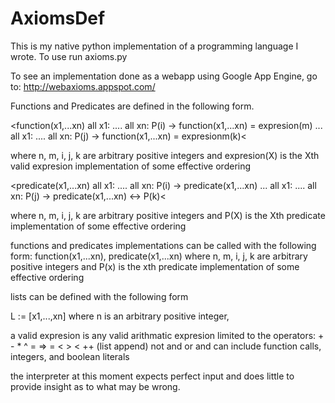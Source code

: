 AxiomsDef
=========



This is my native python implementation of a programming language I wrote. To use run axioms.py

To see an implementation done as a webapp using Google App Engine, go to:
http://webaxioms.appspot.com/ 

Functions and Predicates are defined in the following form.

<function(x1,...xn) 
all x1: .... all xn: P(i) -> function(x1,...xn) = expresion(m) 
... 
all x1: .... all xn: P(j) -> function(x1,...xn) = expresionm(k)< 

where n, m, i, j, k are arbitrary positive integers and expresion(X) is the Xth valid expresion implementation of some effective ordering 


<predicate(x1,...xn) 
all x1: .... all xn: P(i) -> predicate(x1,...xn) 
... 
all x1: .... all xn: P(j) -> predicate(x1,...xn) <-> P(k)< 

where n, m, i, j, k are arbitrary positive integers and P(X) is the Xth predicate implementation of some effective ordering 


functions and predicates implementations can be called with the following form: function(x1,...xn), predicate(x1,...xn) 
where n, m, i, j, k are arbitrary positive integers and P(x) is the xth predicate implementation of some effective ordering 

lists can be defined with the following form

L := [x1,...,xn] where n is an arbitrary positive integer, 

a valid expresion is any valid arithmatic expresion limited to the operators: + - * ^ = => = < > < ++ (list append) not and or and can include function calls, integers, and boolean literals 

the interpreter at this moment expects perfect input and does little to provide insight as to what may be wrong. 

